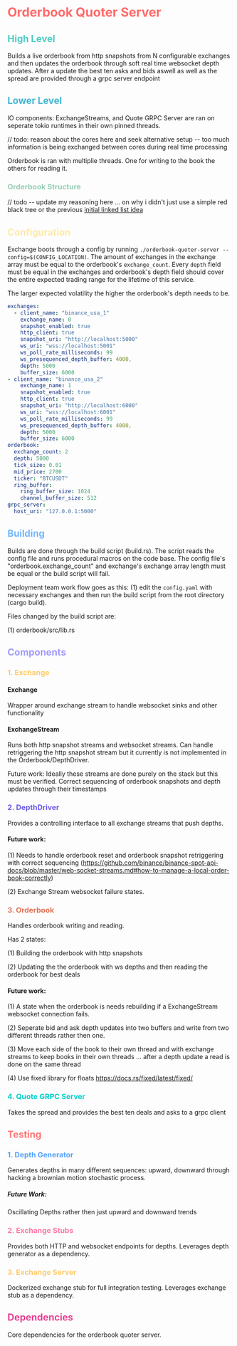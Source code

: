 # <span style="color: #FF6B6B;">Orderbook Quoter Server</span>

## <span style="color: #4ECDC4;">High Level</span>

Builds a live orderbook from http snapshots from N configurable exchanges and then updates the orderbook 
through soft real time websocket depth updates. After a update the best ten asks and bids aswell as well 
as the spread are provided through a grpc server endpoint

## <span style="color: #45B7D1;">Lower Level</span>

IO components: ExchangeStreams, and Quote GRPC Server are ran on seperate tokio runtimes in their own
pinned threads.

// todo: reason about the cores here and seek alternative setup 
   -- too much information is being exchanged between cores during real time processing

Orderbook is ran with multiplie threads. One for writing to the book the others for reading it.

### <span style="color: #96CEB4;">Orderbook Structure</span>

// todo -- update my reasoning here ... on why i didn't just use a simple red black tree
    or the previous [initial linked list idea](https://github.com/githubsands/liquidity-engine/pull/10)

## <span style="color: #FFEAA7;">Configuration</span>

Exchange boots through a config by running `./orderbook-quoter-server --config=$(CONFIG_LOCATION)`. The 
amount of exchanges in the exchange array must be equal to the orderbook's `exchange_count`. Every
`depth` field must be equal in the exchanges and orderbook's depth field should cover the entire 
expected trading range for the lifetime of this service. 

The larger expected volatility the higher the orderbook's depth needs to be.

```yaml       
exchanges:
  - client_name: "binance_usa_1"
    exchange_name: 0
    snapshot_enabled: true
    http_client: true
    snapshot_uri: "http://localhost:5000"
    ws_uri: "wss://localhost:5001"
    ws_poll_rate_milliseconds: 99
    ws_presequenced_depth_buffer: 4000,
    depth: 5000
    buffer_size: 6000
- client_name: "binance_usa_2"
    exchange_name: 1
    snapshot_enabled: true
    http_client: true
    snapshot_uri: "http://localhost:6000"
    ws_uri: "wss://localhost:6001"
    ws_poll_rate_milliseconds: 99
    ws_presequenced_depth_buffer: 4000,
    depth: 5000
    buffer_size: 6000
orderbook:
  exchange_count: 2
  depth: 5000
  tick_size: 0.01
  mid_price: 2700
  ticker: "BTCUSDT"
  ring_buffer:
    ring_buffer_size: 1024
    channel_buffer_size: 512
grpc_server:
  host_uri: "127.0.0.1:5000"
```

## <span style="color: #74B9FF;">Building</span>

Builds are done through the build script (build.rs). The script reads the config file and runs procedural macros on 
the code base. The config file's "orderbook.exchange_count" and exchange's exchange array length must be equal or the
build script will fail.

Deployment team work flow goes as this: (1) edit the `config.yaml` with necessary exchanges and then run the build script 
from the root directory (cargo build).

Files changed by the build script are: 

(1) orderbook/src/lib.rs

## <span style="color: #A29BFE;">Components</span>

### <span style="color: #FDCB6E;">1. Exchange</span>

#### Exchange

Wrapper around exchange stream to handle websocket sinks and other functionality

#### ExchangeStream

Runs both http snapshot streams and websocket streams. Can handle retriggering the http snapshot stream 
but it currently is not implemented in the Orderbook/DepthDriver. 

Future work: Ideally these streams are done purely on the stack but this must be verified. Correct
sequencing of orderbook snapshots and depth updates through their timestamps

### <span style="color: #6C5CE7;">2. DepthDriver</span>

Provides a controlling interface to all exchange streams that push depths.

#### Future work:

(1) Needs to handle orderbook reset and orderbook snapshot
retriggering with correct sequencing (https://github.com/binance/binance-spot-api-docs/blob/master/web-socket-streams.md#how-to-manage-a-local-order-book-correctly)

(2) Exchange Stream websocket failure states.

### <span style="color: #E17055;">3. Orderbook</span>

Handles orderbook writing and reading.  

Has 2 states:

(1) Building the orderbook with http snapshots

(2) Updating the the orderbook with ws depths and then reading the orderbook for best deals

#### Future work:

(1) A state when the orderbook is needs rebuilding if a ExchangeStream websocket connection fails. 

(2) Seperate bid and ask depth updates into two buffers and write from two different threads rather then one.

(3) Move each side of the book to their own thread and with exchange streams to keep books in their own
    threads ... after a depth update a read is done on the same thread

(4) Use fixed library for floats https://docs.rs/fixed/latest/fixed/

### <span style="color: #00CEC9;">4. Quote GRPC Server</span>

Takes the spread and provides the best ten deals and asks to a grpc client

## <span style="color: #FF7675;">Testing</span>

### <span style="color: #55A3FF;">1. Depth Generator</span>

Generates depths in many different sequences: upward, downward through
hacking a brownian motion stochastic process.

##### Future Work:

Oscillating Depths rather then just upward and downward trends

### <span style="color: #FD79A8;">2. Exchange Stubs</span>

Provides both HTTP and websocket endpoints for depths. Leverages depth generator
as a dependency.

### <span style="color: #FDCB6E;">3. Exchange Server</span>

Dockerized exchange stub for full integration testing. Leverages exchange stub as a
dependency.

## <span style="color: #E84393;">Dependencies</span>

Core dependencies for the orderbook quoter server.
